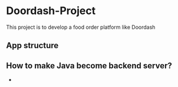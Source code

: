 # Doordash-Project
This project is to develop a food order platform like Doordash

## App structure

## How to make Java become backend server?
- 
